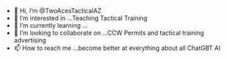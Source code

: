 - 👋 Hi, I’m @TwoAcesTacticalAZ
- 👀 I’m interested in ...Teaching Tactical Training
- 🌱 I’m currently learning ...
- 💞️ I’m looking to collaborate on ...CCW Permits and tactical training advertising
- 📫 How to reach me ...become better at everything about all ChatGBT AI 

<!---
TwoAcesTacticalAZ/TwoAcesTacticalAZ is a ✨ special ✨ repository because its `README.md` (this file) appears on your GitHub profile.
You can click the Preview link to take a look at your changes.
--->
